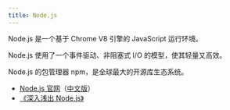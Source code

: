```yaml
---
title: Node.js
---
```


Node.js 是一个基于 Chrome V8 引擎的 JavaScript 运行环境。

Node.js 使用了一个事件驱动、非阻塞式 I/O 的模型，使其轻量又高效。

Node.js 的包管理器 npm，是全球最大的开源库生态系统。

- [Node.js 官网](https://nodejs.org/en/)（[中文版](https://nodejs.org/zh-cn/)）
- [《深入浅出 Node.js》](https://book.douban.com/subject/25768396/)
